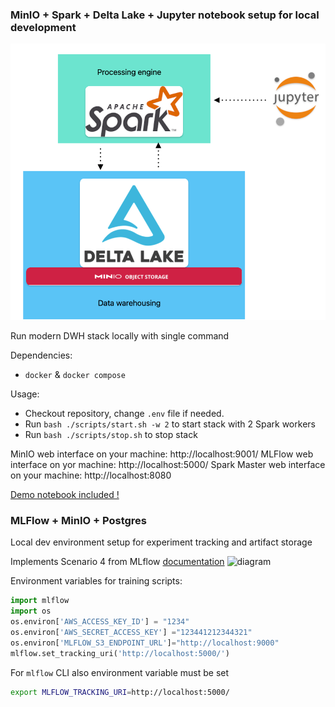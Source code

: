### MinIO + Spark + Delta Lake + Jupyter notebook setup for local development

![MinIO + Spark + Delta Lake + Jupyter](docs/images/dwh-diagram.png)

Run modern DWH stack locally with single command

Dependencies:
- `docker` & `docker compose`

Usage:

- Checkout repository, change `.env` file if needed.
- Run ```bash ./scripts/start.sh -w 2``` to start stack with 2 Spark workers
- Run ```bash ./scripts/stop.sh``` to stop stack

MinIO web interface on your machine: http://localhost:9001/
MLFlow web interface on yor machine: http://localhost:5000/
Spark Master web interface on your machine:	http://localhost:8080

[Demo notebook included !](notebooks/DeltaLakeOnMinIO.ipynb)


### MLFlow + MinIO + Postgres

Local dev environment setup for experiment tracking and artifact storage

Implements Scenario 4 from MLflow [documentation](https://www.mlflow.org/docs/latest/tracking.html#scenario-4-mlflow-with-remote-tracking-server-backend-and-artifact-stores)
![diagram](https://www.mlflow.org/docs/latest/_images/scenario_4.png)


Environment variables for training scripts:
```python
import mlflow
import os
os.environ['AWS_ACCESS_KEY_ID'] = "1234"
os.environ['AWS_SECRET_ACCESS_KEY'] ="123441212344321"
os.environ['MLFLOW_S3_ENDPOINT_URL']="http://localhost:9000"
mlflow.set_tracking_uri('http://localhost:5000/')
```

For `mlflow` CLI also environment variable must be set
```bash
export MLFLOW_TRACKING_URI=http://localhost:5000/
```

